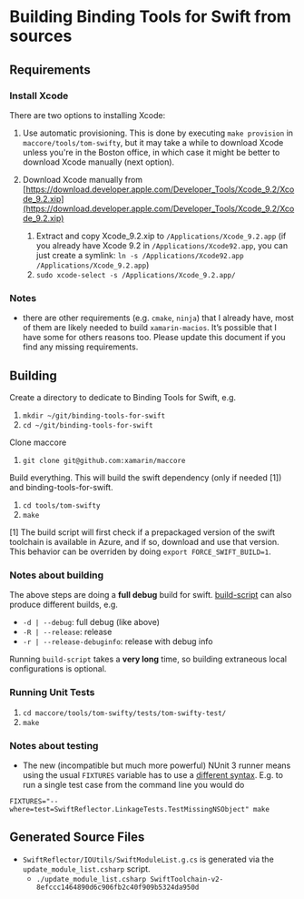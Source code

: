 # Building Binding Tools for Swift from sources

## Requirements

### Install Xcode

There are two options to installing Xcode:

1. Use automatic provisioning. This is done by executing `make provision` in `maccore/tools/tom-swifty`, but it may take a while to download Xcode unless you're in the Boston office, in which case it might be better to download Xcode manually (next option).

2. Download Xcode manually from [https://download.developer.apple.com/Developer_Tools/Xcode_9.2/Xcode_9.2.xip](https://download.developer.apple.com/Developer_Tools/Xcode_9.2/Xcode_9.2.xip)

    1. Extract and copy Xcode_9.2.xip to `/Applications/Xcode_9.2.app` (if you already have Xcode 9.2 in `/Applications/Xcode92.app`, you can just create a symlink: `ln -s /Applications/Xcode92.app /Applications/Xcode_9.2.app`)
    2. `sudo xcode-select -s /Applications/Xcode_9.2.app/`

### Notes

* there are other requirements (e.g. `cmake`, `ninja`) that I already have, most of them are likely needed to build `xamarin-macios`. It’s possible that I have some for others reasons too. Please update this document if you find any missing requirements.

## Building

Create a directory to dedicate to Binding Tools for Swift, e.g.

1. `mkdir ~/git/binding-tools-for-swift`
2. `cd ~/git/binding-tools-for-swift`

Clone maccore

1. `git clone git@github.com:xamarin/maccore`

Build everything. This will build the swift dependency (only if needed [1]) and binding-tools-for-swift.

1. `cd tools/tom-swifty`
2. `make`

[1] The build script will first check if a prepackaged version of the swift
toolchain is available in Azure, and if so, download and use that version.
This behavior can be overriden by doing `export FORCE_SWIFT_BUILD=1`.

### Notes about building

The above steps are doing a **full debug** build for swift. [build-script](https://github.com/xamarin/swift/blob/swift-4.0-branch-tomswifty/utils/build-script) can also produce different builds, e.g.

* `-d | --debug`: full debug (like above)
* `-R | --release`: release
* `-r | --release-debuginfo`: release with debug info

Running `build-script` takes a **very long** time, so building extraneous local configurations is optional.

### Running Unit Tests

1. `cd maccore/tools/tom-swifty/tests/tom-swifty-test/`
2. `make`

### Notes about testing

* The new (incompatible but much more powerful) NUnit 3 runner means using the usual `FIXTURES` variable has to use a [different syntax](https://github.com/nunit/docs/wiki/Test-Selection-Language). E.g. to run a single test case from the command line you would do

```shell
FIXTURES="--where=test=SwiftReflector.LinkageTests.TestMissingNSObject" make
```

## Generated Source Files

* `SwiftReflector/IOUtils/SwiftModuleList.g.cs` is generated via the `update_module_list.csharp` script.
    * `./update_module_list.csharp SwiftToolchain-v2-8efccc1464890d6c906fb2c40f909b5324da950d`
